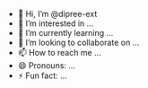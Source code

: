- 👋 Hi, I’m @dipree-ext
- 👀 I’m interested in ...
- 🌱 I’m currently learning ...
- 💞️ I’m looking to collaborate on ...
- 📫 How to reach me ...
- 😄 Pronouns: ...
- ⚡ Fun fact: ...

<!---
dipree-ext/dipree-ext is a ✨ special ✨ repository because its `README.md` (this file) appears on your GitHub profile.
You can click the Preview link to take a look at your changes.
--->
